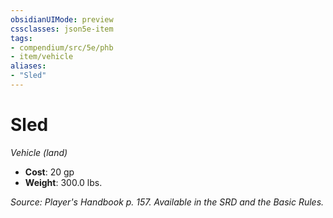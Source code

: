 ```yaml
---
obsidianUIMode: preview
cssclasses: json5e-item
tags:
- compendium/src/5e/phb
- item/vehicle
aliases: 
- "Sled"
---
```

# Sled
*Vehicle (land)*  

- **Cost**: 20 gp
- **Weight**: 300.0 lbs.

*Source: Player's Handbook p. 157. Available in the SRD and the Basic Rules.*